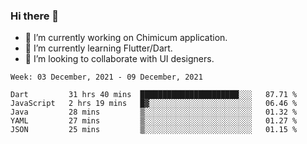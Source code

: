 ### Hi there 👋

<!--
**devcat37/devcat37** is a ✨ _special_ ✨ repository because its `README.md` (this file) appears on your GitHub profile.-->


- 🔭 I’m currently working on Chimicum application.
- 🌱 I’m currently learning Flutter/Dart.
- 👯 I’m looking to collaborate with UI designers.
<!-- - 🤔 I’m looking for help with ... -->

<!--START_SECTION:waka-->
```text
Week: 03 December, 2021 - 09 December, 2021

Dart         31 hrs 40 mins  ██████████████████████░░░   87.71 % 
JavaScript   2 hrs 19 mins   █▓░░░░░░░░░░░░░░░░░░░░░░░   06.46 % 
Java         28 mins         ▒░░░░░░░░░░░░░░░░░░░░░░░░   01.32 % 
YAML         27 mins         ▒░░░░░░░░░░░░░░░░░░░░░░░░   01.27 % 
JSON         25 mins         ▒░░░░░░░░░░░░░░░░░░░░░░░░   01.15 % 
```
<!--END_SECTION:waka-->
